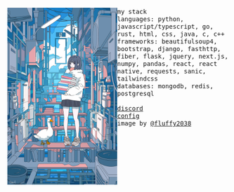 <p float="left">
  <img src="side-images/side4.jpeg" width="250" align="left">
  <p float="left">
    <samp>
      my stack
      <br>
      languages: python, javascript/typescript, go, rust, html, css, java, c, c++
      <br>
      frameworks: beautifulsoup4, bootstrap, django, fasthttp, fiber, flask, jquery, next.js, numpy, pandas, react, react native, requests, sanic, tailwindcss
      <br>
      databases: mongodb, redis, postgresql
      <br>
      <br>
      <a href="https://jackli.dev/discord">discord</a>
      <br>
      <a href="https://github.com/jckli/jckli/blob/main/config.md">config</a>
      <br>
      image by <a href="https://twitter.com/fluffy2038">@fluffy2038</a>
    </samp>
  </p>
</p>
